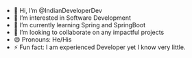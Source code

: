 - 👋 Hi, I’m @IndianDeveloperDev
- 👀 I’m interested in Software Development
- 🌱 I’m currently learning Spring and SpringBoot
- 💞️ I’m looking to collaborate on any impactful projects
- 😄 Pronouns: He/His
- ⚡ Fun fact: I am experienced Developer yet I know very little.

<!---
IndianDeveloperDev/IndianDeveloperDev is a ✨ special ✨ repository because its `README.md` (this file) appears on your GitHub profile.
You can click the Preview link to take a look at your changes.
--->
